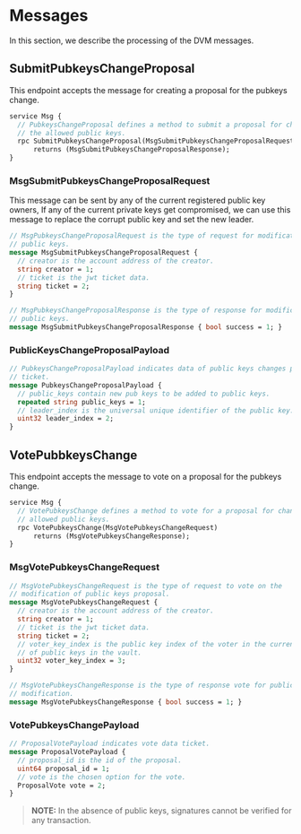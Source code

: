 # **Messages**

In this section, we describe the processing of the DVM messages.

## **SubmitPubkeysChangeProposal**

This endpoint accepts the message for creating a proposal for the pubkeys change.

```proto
service Msg {
  // PubkeysChangeProposal defines a method to submit a proposal for changing
  // the allowed public keys.
  rpc SubmitPubkeysChangeProposal(MsgSubmitPubkeysChangeProposalRequest)
      returns (MsgSubmitPubkeysChangeProposalResponse);
}
```

### **MsgSubmitPubkeysChangeProposalRequest**

This message can be sent by any of the current registered public key owners, If any of the current private keys get compromised, we can use this message to replace the corrupt public key and set the new leader.

```proto
// MsgPubkeysChangeProposalRequest is the type of request for modification of
// public keys.
message MsgSubmitPubkeysChangeProposalRequest {
  // creator is the account address of the creator.
  string creator = 1;
  // ticket is the jwt ticket data.
  string ticket = 2;
}
```

```proto
// MsgPubkeysChangeProposalResponse is the type of response for modification of
// public keys.
message MsgSubmitPubkeysChangeProposalResponse { bool success = 1; }
```

### **PublicKeysChangeProposalPayload**

```proto
// PubkeysChangeProposalPayload indicates data of public keys changes proposal
// ticket.
message PubkeysChangeProposalPayload {
  // public_keys contain new pub keys to be added to public keys.
  repeated string public_keys = 1;
  // leader_index is the universal unique identifier of the public key.
  uint32 leader_index = 2;
}
```

## **VotePubbkeysChange**

This endpoint accepts the message to vote on a proposal for the pubkeys change.

```proto
service Msg {
  // VotePubkeysChange defines a method to vote for a proposal for changing the
  // allowed public keys.
  rpc VotePubkeysChange(MsgVotePubkeysChangeRequest)
      returns (MsgVotePubkeysChangeResponse);
}
```

### **MsgVotePubkeysChangeRequest**

```proto
// MsgVotePubkeysChangeRequest is the type of request to vote on the
// modification of public keys proposal.
message MsgVotePubkeysChangeRequest {
  // creator is the account address of the creator.
  string creator = 1;
  // ticket is the jwt ticket data.
  string ticket = 2;
  // voter_key_index is the public key index of the voter in the current list
  // of public keys in the vault.
  uint32 voter_key_index = 3;
}
```

```proto
// MsgVotePubkeysChangeResponse is the type of response vote for public keys
// modification.
message MsgVotePubkeysChangeResponse { bool success = 1; }
```

### **VotePubkeysChangePayload**

```proto
// ProposalVotePayload indicates vote data ticket.
message ProposalVotePayload {
  // proposal_id is the id of the proposal.
  uint64 proposal_id = 1;
  // vote is the chosen option for the vote.
  ProposalVote vote = 2;
}
```

> **NOTE:** In the absence of public keys, signatures cannot be verified for any transaction.
